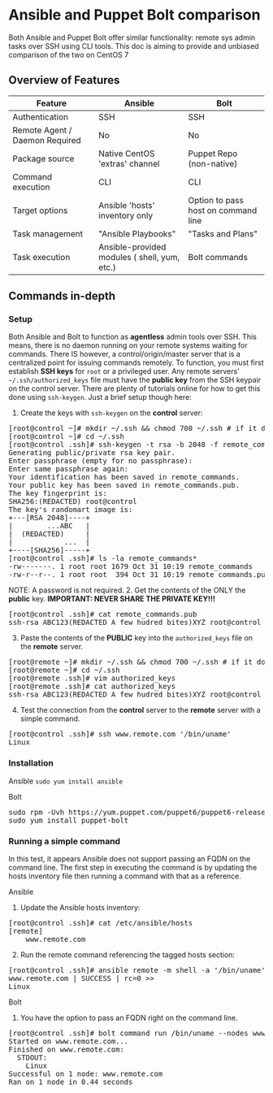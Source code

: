 # Ansible and Puppet Bolt comparison

Both Ansible and Puppet Bolt offer similar functionality: remote sys admin tasks over SSH using CLI tools.  This doc is aiming to provide and unbiased comparison of the two on CentOS 7

## Overview of Features
| Feature | Ansible | Bolt |
| ------- | ------- | ---- |
| Authentication | SSH | SSH |
| Remote Agent / Daemon Required | No | No |
| Package source | Native CentOS 'extras' channel | Puppet Repo (non-native) |
| Command execution | CLI | CLI |
| Target options | Ansible 'hosts' inventory only | Option to pass host on command line |
| Task management | "Ansible Playbooks" | "Tasks and Plans" |
| Task execution | Ansible-provided modules ( shell, yum, etc.) | Bolt commands |


## Commands in-depth
### Setup
Both Ansible and Bolt to function as **agentless** admin tools over SSH.  This means, there is no daemon running on your remote systems waiting for commands.  There IS however, a control/origin/master server that is a centralized point for issuing commands remotely.  To function, you must first establish **SSH keys** for <code>root</code> or a privileged user.  Any remote servers' <code>~/.ssh/authorized_keys</code> file must have the **public key** from the SSH keypair on the control server.  There are plenty of tutorials online for how to get this done using <code>ssh-keygen</code>.  Just a brief setup though here:
1. Create the keys with <code>ssh-keygen</code> on the **control** server:
<pre>
[root@control ~]# mkdir ~/.ssh && chmod 700 ~/.ssh # if it doesn't exist
[root@control ~]# cd ~/.ssh
[root@control .ssh]# ssh-keygen -t rsa -b 2048 -f remote_commands
Generating public/private rsa key pair.
Enter passphrase (empty for no passphrase):
Enter same passphrase again:
Your identification has been saved in remote_commands.
Your public key has been saved in remote_commands.pub.
The key fingerprint is:
SHA256:(REDACTED) root@control
The key's randomart image is:
+---[RSA 2048]----+
|        ...ABC   |
|  (REDACTED)     |
|            ...  |
+----[SHA256]-----+
[root@control .ssh]# ls -la remote_commands*
-rw-------. 1 root root 1679 Oct 31 10:19 remote_commands
-rw-r--r--. 1 root root  394 Oct 31 10:19 remote_commands.pub
</pre>
NOTE: A password is not required.
2.  Get the contents of the ONLY the **public** key.  **IMPORTANT: NEVER SHARE THE PRIVATE KEY!!!**
<pre>
[root@control .ssh]# cat remote_commands.pub
ssh-rsa ABC123(REDACTED A few hudred bites)XYZ root@control
</pre>
3. Paste the contents of the **PUBLIC** key into the <code>authorized_keys</code> file on the **remote** server.
<pre>
[root@remote ~]# mkdir ~/.ssh && chmod 700 ~/.ssh # if it doesn't exist
[root@remote ~]# cd ~/.ssh
[root@remote .ssh]# vim authorized_keys
[root@remote .ssh]# cat authorized_keys
ssh-rsa ABC123(REDACTED A few hudred bites)XYZ root@control
</pre>
4. Test the connection from the **control** server to the **remote** server with a simple command.
<pre>
[root@control .ssh]# ssh www.remote.com '/bin/uname'
Linux
</pre>

### Installation
Ansible
<code>sudo yum install ansible</code>

Bolt
<pre>
sudo rpm -Uvh https://yum.puppet.com/puppet6/puppet6-release-el-6.noarch.rpm
sudo yum install puppet-bolt
</pre>

### Running a simple command
In this test, it appears Ansible does not support passing an FQDN on the command line.  The first step in executing the command is by updating the hosts inventory file then running a command with that as a reference.

Ansible
1. Update the Ansible hosts inventory:
<pre>
[root@control .ssh]# cat /etc/ansible/hosts
[remote]
    www.remote.com
</pre>
2. Run the remote command referencing the tagged hosts section:
<pre>
[root@control .ssh]# ansible remote -m shell -a '/bin/uname'
www.remote.com | SUCCESS | rc=0 >>
Linux
</pre>

Bolt
1. You have the option to pass an FQDN right on the command line.
<pre>
[root@control .ssh]# bolt command run /bin/uname --nodes www.remote.com --user root
Started on www.remote.com...
Finished on www.remote.com:
  STDOUT:
    Linux
Successful on 1 node: www.remote.com
Ran on 1 node in 0.44 seconds
</pre>
